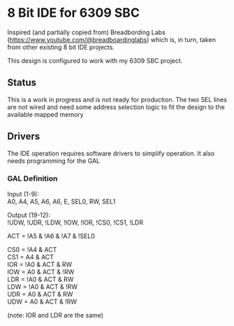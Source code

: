 # 8 Bit IDE for 6309 SBC #

Inspired (and partially copied from) Breadbording Labs 
(https://www.youtube.com/@breadboardinglabs) which is,
in turn, taken from other existing 8 bit IDE projects.

This design is configured to work with my 6309 SBC 
project.

## Status ##

This is a work in progress and is not ready for production.
The two SEL lines are not wired and need some address selection
logic to fit the design to the available mapped memory

## Drivers ##

The IDE operation requires software drivers to simplify
operation. It also needs programming for the GAL

### GAL Definition ###

Input (1-9):  
A0, A4, A5, A6, A6, E, SEL0, RW, SEL1

Output (19-12):  
!UDW, !UDR, !LDW, !IOW, !IOR, !CS0, !CS1, !LDR

ACT = !A5 & !A6 & !A7 & !SEL0

CS0 = !A4 & ACT  
CS1 = A4 & ACT  
IOR = !A0 & ACT & RW  
IOW = A0 & ACT & !RW  
LDR = !A0 & ACT & RW  
LDW = !A0 & ACT & !RW  
UDR = A0 & ACT & RW  
UDW = A0 & ACT & !RW

(note: IOR and LDR are the same)